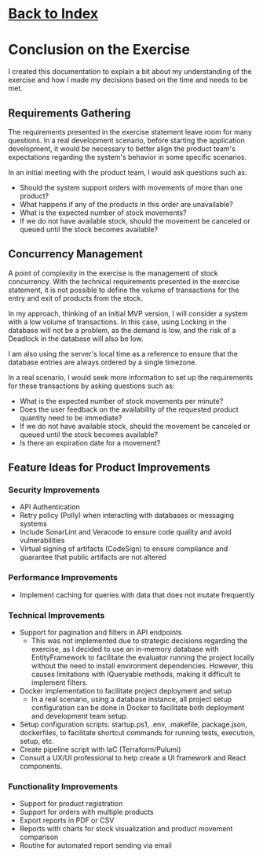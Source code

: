 # [Back to Index](./Documents/Index.md)

# Conclusion on the Exercise

I created this documentation to explain a bit about my understanding of the exercise and how I made my decisions based on the time and needs to be met.

## Requirements Gathering
The requirements presented in the exercise statement leave room for many questions. In a real development scenario, before starting the application development, it would be necessary to better align the product team's expectations regarding the system's behavior in some specific scenarios.

In an initial meeting with the product team, I would ask questions such as:
- Should the system support orders with movements of more than one product?
- What happens if any of the products in this order are unavailable?
- What is the expected number of stock movements?
- If we do not have available stock, should the movement be canceled or queued until the stock becomes available?

## Concurrency Management
A point of complexity in the exercise is the management of stock concurrency. With the technical requirements presented in the exercise statement, it is not possible to define the volume of transactions for the entry and exit of products from the stock.

In my approach, thinking of an initial MVP version, I will consider a system with a low volume of transactions. In this case, using Locking in the database will not be a problem, as the demand is low, and the risk of a Deadlock in the database will also be low.

I am also using the server's local time as a reference to ensure that the database entries are always ordered by a single timezone.

In a real scenario, I would seek more information to set up the requirements for these transactions by asking questions such as:
- What is the expected number of stock movements per minute?
- Does the user feedback on the availability of the requested product quantity need to be immediate?
- If we do not have available stock, should the movement be canceled or queued until the stock becomes available?
- Is there an expiration date for a movement?

## Feature Ideas for Product Improvements

### Security Improvements
- API Authentication
- Retry policy (Polly) when interacting with databases or messaging systems
- Include SonarLint and Veracode to ensure code quality and avoid vulnerabilities
- Virtual signing of artifacts (CodeSign) to ensure compliance and guarantee that public artifacts are not altered

### Performance Improvements
- Implement caching for queries with data that does not mutate frequently

### Technical Improvements
- Support for pagination and filters in API endpoints
  - This was not implemented due to strategic decisions regarding the exercise, as I decided to use an in-memory database with EntityFramework to facilitate the evaluator running the project locally without the need to install environment dependencies. However, this causes limitations with IQueryable methods, making it difficult to implement filters.
- Docker implementation to facilitate project deployment and setup
  - In a real scenario, using a database instance, all project setup configuration can be done in Docker to facilitate both deployment and development team setup.
- Setup configuration scripts: startup.ps1, .env, .makefile, package.json, dockerfiles, to facilitate shortcut commands for running tests, execution, setup, etc.
- Create pipeline script with IaC (Terraform/Pulumi)
- Consult a UX/UI professional to help create a UI framework and React components.

### Functionality Improvements
- Support for product registration
- Support for orders with multiple products
- Export reports in PDF or CSV
- Reports with charts for stock visualization and product movement comparison
- Routine for automated report sending via email
